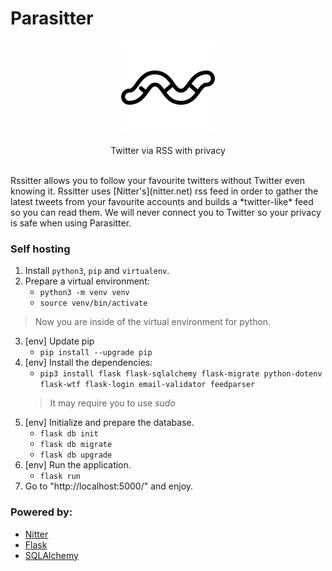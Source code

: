 # Parasitter
<p align="center"> <img width="150" src="app/static/img/logo.png"> </img></p> 
<p align="center"> Twitter via RSS with privacy </p>
<br>
Rssitter allows you to follow your favourite twitters without Twitter even knowing it. Rssitter uses [Nitter's](nitter.net) rss feed in order to gather the latest tweets from your favourite accounts and builds a *twitter-like* feed so you can read them. We will never connect you to Twitter so your privacy is safe when using Parasitter.

### Self hosting
1. Install `python3`, `pip` and `virtualenv`.
2. Prepare a virtual environment:
    - `python3 -m venv venv`
    - `source venv/bin/activate`
  > Now you are inside of the virtual environment for python.
3. [env] Update pip
    - `pip install --upgrade pip`
4. [env] Install the dependencies:
    - `pip3 install flask flask-sqlalchemy flask-migrate python-dotenv flask-wtf flask-login email-validator feedparser`
    > It may require you to use *sudo*
5. [env] Initialize and prepare the database.
    - `flask db init`
    - `flask db migrate`
    - `flask db upgrade`
6. [env] Run the application.
    - `flask run`
7. Go to "http://localhost:5000/" and enjoy.


### Powered by:
* [Nitter](https://nitter.net)
* [Flask](https://flask.palletsprojects.com/)
* [SQLAlchemy](https://docs.sqlalchemy.org/en/13/)
